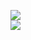 [![](https://img.shields.io/badge/Made%20With-Github%20Spray-lightgrey.svg?style=for-the-badge&logo=github)](https://github.com/Annihil/github-spray#26627)  
[![](https://i.imgur.com/2DrTn0Z.gif)](https://github.com/Annihil/github-spray)